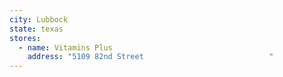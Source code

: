 ```yaml
---
city: Lubbock
state: texas
stores:
  - name: Vitamins Plus
    address: "5109 82nd Street                            "
---
```

